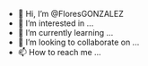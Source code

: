 - 👋 Hi, I’m @FloresGONZALEZ
- 👀 I’m interested in ...
- 🌱 I’m currently learning ...
- 💞️ I’m looking to collaborate on ...
- 📫 How to reach me ...

<!---
FloresGONZALEZ/FloresGONZALEZ is a ✨ special ✨ repository because its `README.md` (this file) appears on your GitHub profile.
You can click the Preview link to take a look at your changes.
--->
